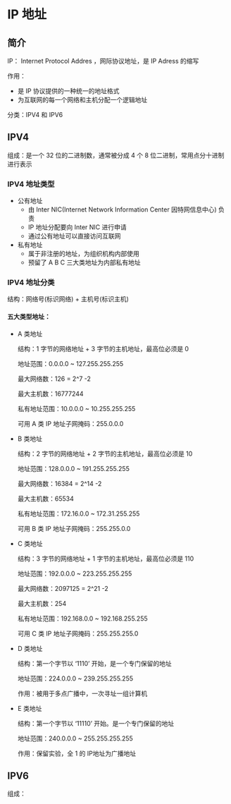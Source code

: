 # IP 地址

## 简介

IP： Internet Protocol Addres ，网际协议地址，是 IP Adress 的缩写

作用：

+ 是 IP 协议提供的一种统一的地址格式
+ 为互联网的每一个网络和主机分配一个逻辑地址

分类：IPV4 和 IPV6

## IPV4

组成：是一个 32 位的二进制数，通常被分成 4 个 8 位二进制，常用点分十进制进行表示

### IPV4 地址类型

+ 公有地址
  + 由 Inter NIC(Internet Network Information Center 因特网信息中心) 负责 
  + IP 地址分配要向 Inter NIC 进行申请
  + 通过公有地址可以直接访问互联网
+ 私有地址
  + 属于非注册的地址，为组织机构内部使用
  + 预留了 A B C 三大类地址为内部私有地址

### IPV4 地址分类

结构：网络号(标识网络) + 主机号(标识主机)

#### 五大类型地址：

+ A 类地址

  结构：1 字节的网络地址 + 3 字节的主机地址，最高位必须是 0

  地址范围：0.0.0.0 ~ 127.255.255.255

  最大网络数：126 = 2^7 -2

  最大主机数：16777244 

  私有地址范围：10.0.0.0 ~ 10.255.255.255

  可用 A 类 IP 地址子网掩码：255.0.0.0

+ B 类地址

  结构：2 字节的网络地址 + 2 字节的主机地址，最高位必须是 10

  地址范围：128.0.0.0 ~ 191.255.255.255

  最大网络数：16384 = 2^14 -2

  最大主机数：65534

  私有地址范围：172.16.0.0 ~ 172.31.255.255

  可用 B 类 IP 地址子网掩码：255.255.0.0

+ C 类地址

  结构：3 字节的网络地址 + 1 字节的主机地址，最高位必须是 110

  地址范围：192.0.0.0 ~ 223.255.255.255

  最大网络数：2097125 = 2^21 -2

  最大主机数：254

  私有地址范围：192.168.0.0 ~ 192.168.255.255

  可用 C 类 IP 地址子网掩码：255.255.255.0

+ D 类地址

  结构：第一个字节以 ‘1110’ 开始，是一个专门保留的地址

  地址范围：224.0.0.0 ~ 239.255.255.255

  作用：被用于多点广播中，一次寻址一组计算机

+ E 类地址

  结构：第一个字节以 ‘11110’ 开始。是一个专门保留的地址
  
  地址范围：240.0.0.0 ~ 255.255.255.255
  
  作用：保留实验，全 1 的 IP地址为广播地址

## IPV6

组成：

